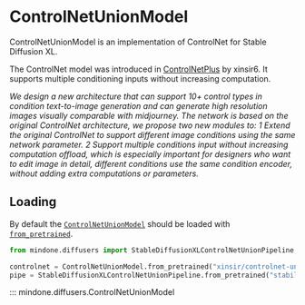 <!--Copyright 2024 The HuggingFace Team and The InstantX Team. All rights reserved.

Licensed under the Apache License, Version 2.0 (the "License"); you may not use this file except in compliance with
the License. You may obtain a copy of the License at

http://www.apache.org/licenses/LICENSE-2.0

Unless required by applicable law or agreed to in writing, software distributed under the License is distributed on
an "AS IS" BASIS, WITHOUT WARRANTIES OR CONDITIONS OF ANY KIND, either express or implied. See the License for the
specific language governing permissions and limitations under the License.
-->

# ControlNetUnionModel

ControlNetUnionModel is an implementation of ControlNet for Stable Diffusion XL.

The ControlNet model was introduced in [ControlNetPlus](https://github.com/xinsir6/ControlNetPlus) by xinsir6. It supports multiple conditioning inputs without increasing computation.

*We design a new architecture that can support 10+ control types in condition text-to-image generation and can generate high resolution images visually comparable with midjourney. The network is based on the original ControlNet architecture, we propose two new modules to: 1 Extend the original ControlNet to support different image conditions using the same network parameter. 2 Support multiple conditions input without increasing computation offload, which is especially important for designers who want to edit image in detail, different conditions use the same condition encoder, without adding extra computations or parameters.*

## Loading

By default the [`ControlNetUnionModel`](https://mindspore-lab.github.io/mindone/latest/diffusers/api/models/controlnet_union/#mindone.diffusers.ControlNetUnionModel) should be loaded with [`from_pretrained`](https://mindspore-lab.github.io/mindone/latest/diffusers/api/models/overview/#mindone.diffusers.ModelMixin.from_pretrained).

```py
from mindone.diffusers import StableDiffusionXLControlNetUnionPipeline, ControlNetUnionModel

controlnet = ControlNetUnionModel.from_pretrained("xinsir/controlnet-union-sdxl-1.0")
pipe = StableDiffusionXLControlNetUnionPipeline.from_pretrained("stabilityai/stable-diffusion-xl-base-1.0", controlnet=controlnet)
```

::: mindone.diffusers.ControlNetUnionModel
